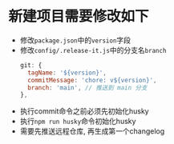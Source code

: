 # 新建项目需要修改如下
- 修改`package.json`中的`version`字段
- 修改`config/.release-it.js`中的分支名`branch`
  ```js
  git: {
    tagName: '${version}',
    commitMessage: 'chore: v${version}',
    branch: 'main', // 推送到 main 分支
  },
- 执行commit命令之前必须先初始化husky
- 执行`npm run husky`命令初始化husky
- 需要先推送远程仓库, 再生成第一个changelog